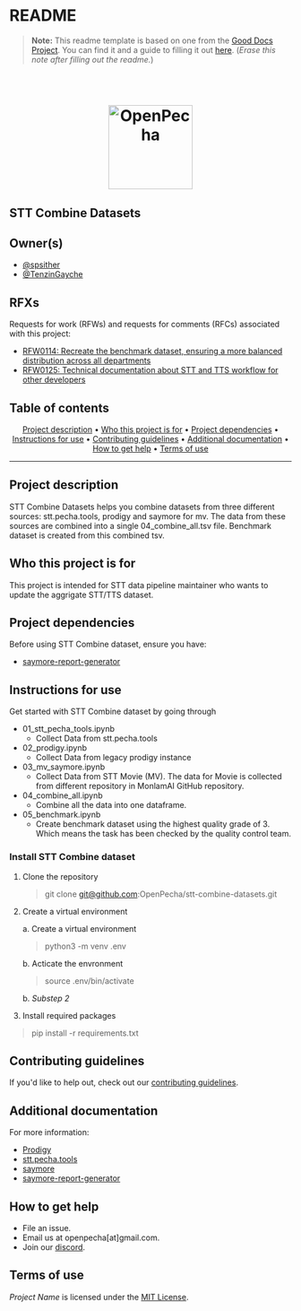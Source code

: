 # README

> **Note:** This readme template is based on one from the [Good Docs Project](https://thegooddocsproject.dev). You can find it and a guide to filling it out [here](https://gitlab.com/tgdp/templates/-/tree/main/readme). (_Erase this note after filling out the readme._)

<h1 align="center">
  <br>
  <a href="https://openpecha.org"><img src="https://avatars.githubusercontent.com/u/82142807?s=400&u=19e108a15566f3a1449bafb03b8dd706a72aebcd&v=4" alt="OpenPecha" width="150"></a>
  <br>
</h1>

## STT Combine Datasets

## Owner(s)
- [@spsither](https://github.com/spsither)
- [@TenzinGayche](https://github.com/TenzinGayche)

## RFXs
Requests for work (RFWs) and requests for comments (RFCs) associated with this project:
* [RFW0114: Recreate the benchmark dataset, ensuring a more balanced distribution across all departments](https://github.com/OpenPecha/Requests/issues/367)
* [RFW0125: Technical documentation about STT and TTS workflow for other developers](https://github.com/OpenPecha/Requests/issues/363)

## Table of contents
<p align="center">
  <a href="#project-description">Project description</a> •
  <a href="#who-this-project-is-for">Who this project is for</a> •
  <a href="#project-dependencies">Project dependencies</a> •
  <a href="#instructions-for-use">Instructions for use</a> •
  <a href="#contributing-guidelines">Contributing guidelines</a> •
  <a href="#additional-documentation">Additional documentation</a> •
  <a href="#how-to-get-help">How to get help</a> •
  <a href="#terms-of-use">Terms of use</a>
</p>
<hr>

## Project description

STT Combine Datasets helps you combine datasets from three different sources: stt.pecha.tools, prodigy and saymore for mv.
The data from  these sources are combined into a single 04_combine_all.tsv file. Benchmark dataset is created from this combined tsv. 


## Who this project is for
This project is intended for STT data pipeline maintainer who wants to update the aggrigate STT/TTS dataset. 


## Project dependencies
Before using STT Combine dataset, ensure you have:
* [saymore-report-generator](https://github.com/OpenPecha/saymore-report-generator)


## Instructions for use
Get started with STT Combine dataset by going through 
- 01_stt_pecha_tools.ipynb
  - Collect Data from stt.pecha.tools
- 02_prodigy.ipynb
  - Collect Data from legacy prodigy instance
- 03_mv_saymore.ipynb
  - Collect Data from STT Movie (MV). The data for Movie is collected from different repository in MonlamAI GitHub repository.
- 04_combine_all.ipynb
  - Combine all the data into one dataframe.
- 05_benchmark.ipynb
  - Create benchmark dataset using the highest quality grade of 3. Which means the task has been checked by the quality control team.


### Install STT Combine dataset
1. Clone the repository

    > git clone git@github.com:OpenPecha/stt-combine-datasets.git

2. Create a virtual environment
 
    a. Create a virtual environment
    > python3 -m venv .env

    b. Acticate the envronment
    > source .env/bin/activate
    
    b. _Substep 2_
3. Install required packages

  > pip install -r requirements.txt


## Contributing guidelines
If you'd like to help out, check out our [contributing guidelines](/CONTRIBUTING.md).


## Additional documentation

For more information:
* [Prodigy](https://prodi.gy/docs)
* [stt.pecha.tools](https://github.com/OpenPecha/pecha-tools-for-stt)
* [saymore](https://software.sil.org/saymore/)
* [saymore-report-generator](https://github.com/OpenPecha/saymore-report-generator)


## How to get help
* File an issue.
* Email us at openpecha[at]gmail.com.
* Join our [discord](https://discord.com/invite/7GFpPFSTeA).


## Terms of use
_Project Name_ is licensed under the [MIT License](/LICENSE.md).
